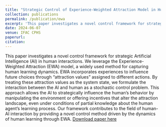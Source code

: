 ```yaml
---
title: "Strategic Control of Experience-Weighted Attraction Model in Human-AI Interactions"
collection: publications
permalink: /publication/ewa
excerpt: 'This paper investigates a novel control framework for strategic Artificial Intelligence (AI) in human interactions. We leverage the Experience-Weighted Attraction (EWA) model, a widely used method for capturing human learning dynamics.'
date: 2024-06-07
venue: IFAC CPHS
paperurl: 
citation: 
---
```

This paper investigates a novel control framework for strategic Artificial Intelligence (AI) in human interactions. We leverage the Experience-Weighted Attraction (EWA) model, a widely used method for capturing human learning dynamics. EWA incorporates experiences to influence future choices through “attraction values” assigned to different actions. By treating these attraction values as the system state, we formulate the interaction between the AI and human as a stochastic control problem. This approach allows the AI to strategically influence the human’s behavior by manipulating the environment or offering incentives that alter the attraction landscape, even under conditions of partial knowledge about the human agent’s learning process. Our framework contributes to the field of human-AI interaction by providing a novel control method driven by the dynamics of human learning through EWA. [Download paper here](https://www.sciencedirect.com/science/article/pii/S2405896325001636)
